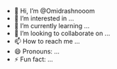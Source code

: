 - 👋 Hi, I’m @Omidrashnooom
- 👀 I’m interested in ...
- 🌱 I’m currently learning ...
- 💞️ I’m looking to collaborate on ...
- 📫 How to reach me ...
- 😄 Pronouns: ...
- ⚡ Fun fact: ...

<!---
Omidrashnooom/Omidrashnooom is a ✨ special ✨ repository because its `README.md` (this file) appears on your GitHub profile.
You can click the Preview link to take a look at your changes.
--->
